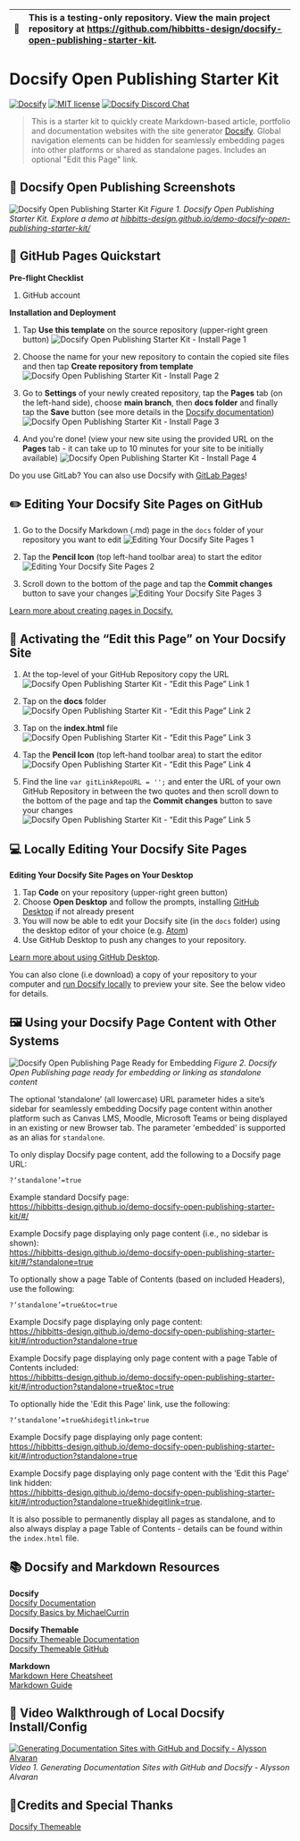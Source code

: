 | 🛑 | **This is a testing-only repository. View the main project repository at https://github.com/hibbitts-design/docsify-open-publishing-starter-kit.** |
|---|:--|

# Docsify Open Publishing Starter Kit

[![Docsify](https://img.shields.io/npm/v/docsify?label=docsify)](https://docsify.js.org/)
[![MIT license](https://img.shields.io/badge/License-MIT-blue.svg)](https://github.com/hibbitts-design/docsify-open-publishing-starter-kit/blob/main/LICENSE)
<a href="https://discord.gg/zT8eS8ZG">
    <img src="https://img.shields.io/badge/chat-on%20discord-7289DA.svg" alt="Docsify Discord Chat" />
</a>

> This is a starter kit to quickly create Markdown-based article, portfolio and documentation websites with the site generator [Docsify](https://docsify.js.org). Global navigation elements can be hidden for seamlessly embedding pages into other platforms or shared as standalone pages. Includes an optional "Edit this Page" link.

📸 Docsify Open Publishing Screenshots
---
![ Docsify Open Publishing Starter Kit](https://raw.githubusercontent.com/paulhibbitts/github-repo-images/master/smartmockups_l3dl0det.png)
_Figure 1. Docsify Open Publishing Starter Kit. Explore a demo at [hibbitts-design.github.io/demo-docsify-open-publishing-starter-kit/](https://hibbitts-design.github.io/demo-docsify-open-publishing-starter-kit/#/)_

🚀 GitHub Pages Quickstart
---
**Pre-flight Checklist**  

1. GitHub account

**Installation and Deployment**

1. Tap **Use this template** on the source repository (upper-right green button)
![ Docsify Open Publishing Starter Kit - Install Page 1](https://raw.githubusercontent.com/paulhibbitts/github-repo-images/master/docsify-op-install-1.png)

2. Choose the name for your new repository to contain the copied site files and then tap **Create repository from template**
![ Docsify Open Publishing Starter Kit - Install Page 2](https://raw.githubusercontent.com/paulhibbitts/github-repo-images/master/docsify-op-install-2.png)

3. Go to **Settings** of your newly created repository, tap the **Pages** tab (on the left-hand side), choose **main branch**, then **docs folder** and finally tap the **Save** button (see more details in the [Docsify documentation](https://docsify.js.org/#/deploy?id=github-pages))
![ Docsify Open Publishing Starter Kit - Install Page 3](https://raw.githubusercontent.com/paulhibbitts/github-repo-images/master/docsify-op-install-3.png)

4. And you're done! (view your new site using the provided URL on the **Pages** tab - it can take up to 10 minutes for your site to be initially available)
![ Docsify Open Publishing Starter Kit - Install Page 4](https://raw.githubusercontent.com/paulhibbitts/github-repo-images/master/docsify-op-install-4.png)

Do you use GitLab? You can also use Docsify with [GitLab Pages](https://docsify.js.org/#/deploy?id=gitlab-pages)!

✏️ Editing Your Docsify Site Pages on GitHub
---  

1. Go to the Docsify Markdown (.md) page in the `docs` folder of your repository you want to edit
![ Editing Your Docsify Site Pages 1](https://raw.githubusercontent.com/paulhibbitts/github-repo-images/master/docsify-page-edit-1.png)

2. Tap the **Pencil Icon** (top left-hand toolbar area) to start the editor
![ Editing Your Docsify Site Pages 2](https://raw.githubusercontent.com/paulhibbitts/github-repo-images/master/docsify-page-edit-2.png)

3. Scroll down to the bottom of the page and tap the **Commit changes** button to save your changes
![ Editing Your Docsify Site Pages 3](https://raw.githubusercontent.com/paulhibbitts/github-repo-images/master/docsify-page-edit-3.png)

[Learn more about creating pages in Docsify.](https://docsify.js.org/#/more-pages)

🔗 Activating the “Edit this Page” on Your Docsify Site
---   

1. At the top-level of your GitHub Repository copy the URL
![ Docsify Open Publishing Starter Kit - “Edit this Page” Link 1](https://raw.githubusercontent.com/paulhibbitts/github-repo-images/master/docsify-op-gitlink-1.png)

2. Tap on the **docs** folder
![ Docsify Open Publishing Starter Kit - “Edit this Page” Link 2](https://raw.githubusercontent.com/paulhibbitts/github-repo-images/master/docsify-op-gitlink-2.png)

2. Tap on the **index.html** file
![ Docsify Open Publishing Starter Kit - “Edit this Page” Link 3](https://raw.githubusercontent.com/paulhibbitts/github-repo-images/master/docsify-op-gitlink-3.png)

3. Tap the **Pencil Icon** (top left-hand toolbar area) to start the editor
![ Docsify Open Publishing Starter Kit - “Edit this Page” Link 4](https://raw.githubusercontent.com/paulhibbitts/github-repo-images/master/docsify-op-gitlink-4.png)

4. Find the line `var gitLinkRepoURL = '';` and enter the URL of your own GitHub Repository in between the two quotes and then scroll down to the bottom of the page and tap the **Commit changes** button to save your changes
![ Docsify Open Publishing Starter Kit - “Edit this Page” Link 5](https://raw.githubusercontent.com/paulhibbitts/github-repo-images/master/docsify-op-gitlink-5.png)

💻 Locally Editing Your Docsify Site Pages
---  

**Editing Your Docsify Site Pages on Your Desktop**
1. Tap **Code** on your repository (upper-right green button)
2. Choose **Open Desktop** and follow the prompts, installing [GitHub Desktop](https://desktop.github.com/) if not already present
3. You will now be able to edit your Docsify site (in the `docs` folder) using the desktop editor of your choice (e.g. [Atom](https://atom.io/))
4. Use GitHub Desktop to push any changes to your repository.  

[Learn more about using GitHub Desktop](https://help.github.com/en/desktop/contributing-to-projects/committing-and-reviewing-changes-to-your-project).

You can also clone (i.e download) a copy of your repository to your computer and [run Docsify locally](https://docsify.js.org/#/quickstart) to preview your site. See the below video for details.

🖼 Using your Docsify Page Content with Other Systems
---  

![ Docsify Open Publishing Page Ready for Embedding](https://raw.githubusercontent.com/paulhibbitts/github-repo-images/master/docsify-op-ready-for-embedding.png)
_Figure 2. Docsify Open Publishing page ready for embedding or linking as standalone content_

The optional ‘standalone’ (all lowercase) URL parameter hides a site’s sidebar for seamlessly embedding Docsify page content within another platform such as Canvas LMS, Moodle, Microsoft Teams or being displayed in an existing or new Browser tab. The parameter 'embedded' is supported as an alias for `standalone`.

To only display Docsify page content, add the following to a Docsify page URL:

`?‘standalone’=true`

Example standard Docsify page:  
https://hibbitts-design.github.io/demo-docsify-open-publishing-starter-kit/#/  

Example Docsify page displaying only page content (i.e., no sidebar is shown):  
https://hibbitts-design.github.io/demo-docsify-open-publishing-starter-kit/#/?standalone=true  

To optionally show a page Table of Contents (based on included Headers), use the following:

`?‘standalone’=true&toc=true`

Example Docsify page displaying only page content:  
https://hibbitts-design.github.io/demo-docsify-open-publishing-starter-kit/#/introduction?standalone=true  

Example Docsify page displaying only page content with a page Table of Contents included:  
https://hibbitts-design.github.io/demo-docsify-open-publishing-starter-kit/#/introduction?standalone=true&toc=true  

To optionally hide the 'Edit this Page' link, use the following:

`?‘standalone’=true&hidegitlink=true`

Example Docsify page displaying only page content:  
https://hibbitts-design.github.io/demo-docsify-open-publishing-starter-kit/#/introduction?standalone=true  

Example Docsify page displaying only page content with the 'Edit this Page' link hidden:  
https://hibbitts-design.github.io/demo-docsify-open-publishing-starter-kit/#/introduction?standalone=true&hidegitlink=true.

It is also possible to permanently display all pages as standalone, and to also always display a page Table of Contents - details can be found within the `index.html` file.

📚 Docsify and Markdown Resources
---
**Docsify**  
[Docsify Documentation](https://docsify.js.org/#/?id=docsifyg)  
[Docsify Basics by MichaelCurrin](https://michaelcurrin.github.io/docsify-js-tutorial/#/?id=docsify-basics)  

**Docsify Themable**  
[Docsify Themeable Documentation](https://jhildenbiddle.github.io/docsify-themeable/#/introduction)  
[Docsify Themeable GitHub](https://github.com/jhildenbiddle/docsify-themeable)  

**Markdown**  
[Markdown Here Cheatsheet](https://github.com/adam-p/markdown-here/wiki/Markdown-Here-Cheatsheet)  
[Markdown Guide](https://www.markdownguide.org/)  

📼 Video Walkthrough of Local Docsify Install/Config
---
[![Generating Documentation Sites with GitHub and Docsify - Alysson Alvaran](youtube.png)](https://www.youtube.com/watch?v=TV88lp7egMw)  
_Video 1. Generating Documentation Sites with GitHub and Docsify - Alysson Alvaran_

🙇‍Credits and Special Thanks
---
[Docsify Themeable](https://github.com/jhildenbiddle/docsify-themeable)  
